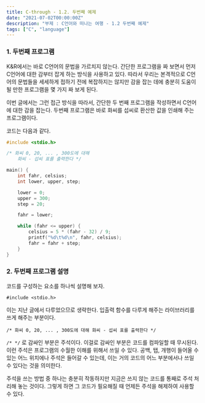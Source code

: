 ```yaml
---
title: C-through - 1.2. 두번째 예제
date: "2021-07-02T00:00:00Z"
description: "부제 : C언어와 떠나는 여행 - 1.2 두번째 예제"
tags: ["C", "language"]
---
```


### 1. 두번째 프로그램

K&R에서는 바로 C언어의 문법을 가르치지 않는다. 간단한 프로그램을 짜 보면서 먼저 C언어에 대한 감부터 잡게
하는 방식을 사용하고 있다. 따라서 우리는 본격적으로 C언어의 문법들을 세세하게 접하기 전에 복잡하지는
않지만 감을 잡는 데에 충분히 도움이 될 만한 프로그램을 몇 가지 짜 보게 된다.

이번 글에서는 그런 접근 방식을 따라서, 간단한 두 번째 프로그램을 작성하면서 C언어에 대한 감을 잡는다.
두번째 프로그램은 바로 화씨를 섭씨로 환산한 값을 인쇄해 주는 프로그램이다.

코드는 다음과 같다.

```c
#include <stdio.h>

/* 화씨 0, 20, ... , 300도에 대해
	화씨 - 섭씨 표를 출력한다 */

main() {
	int fahr, celsius;
	int lower, upper, step;

	lower = 0;
	upper = 300;
	step = 20;

	fahr = lower;

	while (fahr <= upper) {
		celsius = 5 * (fahr - 32) / 9;
		printf("%d\t%d\n", fahr, celsius);
		fahr = fahr + step;
	}
}
```

### 2. 두번째 프로그램 설명

코드를 구성하는 요소를 하나씩 설명해 보자.

`#include <stdio.h>`

이는 지난 글에서 다루었으므로 생략한다. 입출력 함수를 다루게 해주는 라이브러리를 쓰게 해주는 부분이다.

`/* 화씨 0, 20, ... , 300도에 대해
화씨 - 섭씨 표를 출력한다 */`

`/* */` 로 감싸인 부분은 주석이다. 이걸로 감싸인 부분은 코드를 컴파일할 때 무시된다.
이런 주석은 프로그램의 수월한 이해를 위해서 쓰일 수 있다.
공백, 탭, 개행이 들어올 수 있는 어느 위치에나 주석은 들어갈 수 있는데,
이는 거의 코드의 어느 부분에서나 쓰일 수 있다는 것을 의미한다.

주석을 쓰는 방법 중 하나는 충분히 작동하지만 지금은 쓰지 않는 코드를 통째로
주석 처리해 놓는 것이다. 그렇게 하면 그 코드가 필요해질 때 언제든 주석을 해제하여 사용할 수 있다.

